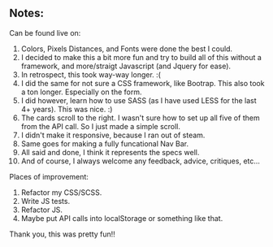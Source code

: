 ## Notes:

Can be found live on:

1.  Colors, Pixels Distances, and Fonts were done the best I could.
2.  I decided to make this a bit more fun and try to build all of this without a framework, and more/straigt Javascript (and Jquery for ease).
3.  In retrospect, this took way-way longer.  :(
4.  I did the same for not sure a CSS framework, like Bootrap.  This also took a ton longer.  Especially on the form.
5.  I did however, learn how to use SASS (as I have used LESS for the last 4+ years).  This was nice.  :)
6.  The cards scroll to the right.  I wasn't sure how to set up all five of them from the API call.  So I just made a simple scroll.
7.  I didn't make it responsive, because I ran out of steam.
8.  Same goes for making a fully funcational Nav Bar.
9.  All said and done, I think it represents the specs well.
10.  And of course, I always welcome any feedback, advice, critiques, etc...

Places of improvement:
1.  Refactor my CSS/SCSS.
2.  Write JS tests.
3.  Refactor JS.
4.  Maybe put API calls into localStorage or something like that.

Thank you, this was pretty fun!!